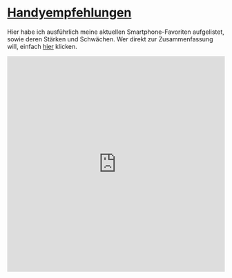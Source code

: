 # <a name="Handyempfehlungen" href="Handyempfehlungen.html">Handyempfehlungen</a>
Hier habe ich ausführlich meine aktuellen Smartphone-Favoriten aufgelistet, sowie deren Stärken und Schwächen. Wer direkt zur Zusammenfassung will, einfach <a href="Handyempfehlungen.html#Fazit">hier</a> klicken.

<iframe src="https://www.bing.com/covid?ref=embedding" style="width: 100%; height: 500px; max-width: 1272px; border: none;"></iframe>

<div class="bingwidget" data-type="covid19" data-market="de-de" data-language="de-de" data-app="bingwidget"></div>
<script src="//www.bing.com/widget/bootstrap.answer.js" async=""></script>
